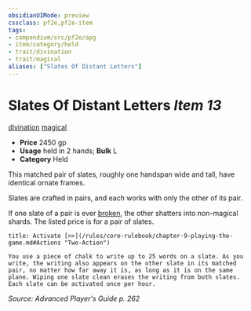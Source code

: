 ```yaml
---
obsidianUIMode: preview
cssclass: pf2e,pf2e-item
tags:
- compendium/src/pf2e/apg
- item/category/held
- trait/divination
- trait/magical
aliases: ["Slates Of Distant Letters"]
---
```

# Slates Of Distant Letters *Item 13*  
[divination](/rules/traits/divination.md)  [magical](/rules/traits/magical.md)  

- **Price** 2450 gp
- **Usage** held in 2 hands; **Bulk** L
- **Category** Held

This matched pair of slates, roughly one handspan wide and tall, have identical ornate frames.

Slates are crafted in pairs, and each works with only the other of its pair.

If one slate of a pair is ever [broken](/rules/conditions.md#Broken), the other shatters into non-magical shards. The listed price is for a pair of slates.

```ad-embed-ability
title: Activate [>>](/rules/core-rulebook/chapter-9-playing-the-game.md#Actions "Two-Action")

You use a piece of chalk to write up to 25 words on a slate. As you write, the writing also appears on the other slate in its matched pair, no matter how far away it is, as long as it is on the same plane. Wiping one slate clean erases the writing from both slates. Each slate can be activated once per hour.
```

*Source: Advanced Player's Guide p. 262*